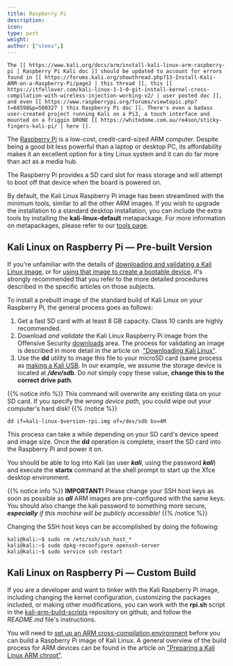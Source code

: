```yaml
---
title: Raspberry Pi
description:
icon:
type: post
weight:
author: ["steev",]
---
```


```
The [[ https://www.kali.org/docs/arm/install-kali-linux-arm-raspberry-pi | Raspberry Pi Kali doc ]] should be updated to account for errors found in [[ https://forums.kali.org/showthread.php?13-Install-Kali-ARM-on-a-Raspberry-Pi/page2 | this thread ]], this [[ https://itfellover.com/kali-linux-1-1-0-git-install-kernel-cross-compilation-with-wireless-injection-working-v2/ | user posted doc ]], and even [[ https://www.raspberrypi.org/forums/viewtopic.php?t=68598&p=500327 | this Raspberry Pi doc ]]. There's even a badass user-created project running Kali on a Pi3, a touch interface and mounted on a friggin DRONE [[ https://whitedome.com.au/re4son/sticky-fingers-kali-pi/ | here ]].
```

The [Raspberry Pi](http://raspberrypi.org) is a low-cost, credit-card-sized ARM computer. Despite being a good bit less powerful than a laptop or desktop PC, its affordability makes it an excellent option for a tiny Linux system and it can do far more than act as a media hub.

The Raspberry Pi provides a SD card slot for mass storage and will attempt to boot off that device when the board is powered on.

By default, the Kali Linux Raspberry Pi image has been streamlined with the minimum tools, similar to all the other ARM images. If you wish to upgrade the installation to a standard desktop installation, you can include the extra tools by installing the **kali-linux-default** metapackage. For more information on metapackages, please refer to our [tools page](https://tools.kali.org/kali-metapackages).

## Kali Linux on Raspberry Pi — Pre-built Version

If you're unfamiliar with the details of [downloading and validating a Kali Linux image](/docs/introduction/download-official-kali-linux-images/), or for [using that image to create a bootable device](/docs/usb/live-usb-install-with-windows/), it's strongly recommended that you refer to the more detailed procedures described in the specific articles on those subjects.

To install a prebuilt image of the standard build of Kali Linux on your Raspberry Pi, the general process goes as follows:

1. Get a fast SD card with at least 8 GB capacity. Class 10 cards are highly recommended.
2. Download _and validate_ the Kali Linux Raspberry Pi image from the Offensive Security [downloads](https://www.offensive-security.com/kali-linux-arm-images/) area. The process for validating an image is described in more detail in the article on  ["Downloading Kali Linux"](/docs/introduction/download-official-kali-linux-images/).
3. Use the **dd** utility to image this file to your microSD card (same process as [making a Kali USB](/docs/usb/live-usb-install-with-windows/).
In our example, we assume the storage device is located at **_/dev/sdb_**. Do _not_ simply copy these value, **change this to the correct drive path**.

{{% notice info %}}
This command will overwrite any existing data on your SD card. If you specify the _wrong device path_, you could wipe out your computer's hard disk!
{{% /notice %}}

```
dd if=kali-linux-$version-rpi.img of=/dev/sdb bs=4M
```

This process can take a while depending on your SD card's device speed and image size. Once the **dd** operation is complete, insert the SD card into the Raspberry Pi and power it on.

You should be able to log into Kali (as user **_kali_**, using the password **_kali_**) and execute the **startx** command at the shell prompt to start up the Xfce desktop environment.

{{% notice info %}}
**IMPORTANT!** Please change your SSH host keys as soon as possible as **_all_** ARM images are pre-configured with the same keys. You should also change the kali password to something more secure, _**especially** if this machine will be publicly accessible!_
{{% /notice %}}

Changing the SSH host keys can be accomplished by doing the following:

```console
kali@kali:~$ sudo rm /etc/ssh/ssh_host_*
kali@kali:~$ sudo dpkg-reconfigure openssh-server
kali@kali:~$ sudo service ssh restart
```

## Kali Linux on Raspberry Pi — Custom Build

If you are a developer and want to tinker with the Kali Raspberry Pi image, including changing the kernel configuration, customizing the packages included, or making other modifications, you can work with the **rpi.sh** script in the [kali-arm-build-scripts](https://gitlab.com/kalilinux/build-scripts/kali-arm) repository on github, and follow the _README.md_ file's instructions.

You will need to [set up an ARM cross-compilation environment](/docs/development/arm-cross-compilation-environment/) before you can build a Raspberry Pi image of Kali Linux. A general overview of the build process for ARM devices can be found in the article on ["Preparing a Kali Linux ARM chroot"](/docs/development/kali-linux-arm-chroot/).
